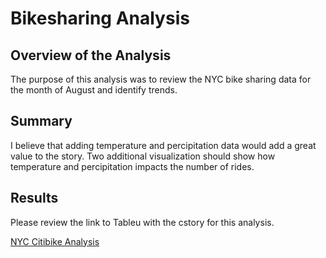 # Bikesharing Analysis

## Overview of the Analysis 
The purpose of this analysis was to review the NYC bike sharing data for the month of August and identify trends. 

## Summary
I believe that adding temperature and percipitation data would add a great value to the story. Two additional visualization should show how temperature and percipitation impacts the number of rides. 

## Results

Please review the link to Tableu with the cstory for this analysis. 

[NYC Citibike Analysis](https://public.tableau.com/views/NYCCitibikeAnalysis_16759258756270/NYCCitibikeAnalysis?:language=en-US&publish=yes&:display_count=n&:origin=viz_share_link)
